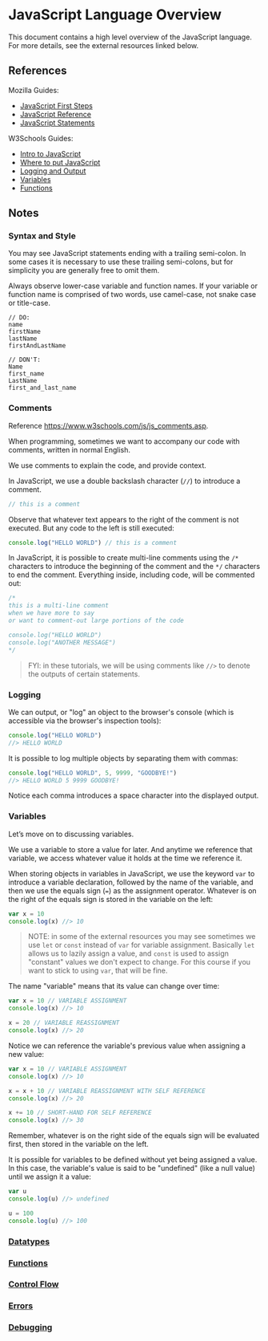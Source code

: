 # JavaScript Language Overview

This document contains a high level overview of the JavaScript language. For more details, see the external resources linked below.

## References

Mozilla Guides:

  + [JavaScript First Steps](https://developer.mozilla.org/en-US/docs/Learn/JavaScript/First_steps)
  + [JavaScript Reference](https://developer.mozilla.org/en-US/docs/Web/JavaScript/Reference)
  + [JavaScript Statements](https://developer.mozilla.org/en-US/docs/Web/JavaScript/Reference/Statements)

W3Schools Guides:

  + [Intro to JavaScript](https://www.w3schools.com/js/js_intro.asp)
  + [Where to put JavaScript](https://www.w3schools.com/js/js_whereto.asp)
  + [Logging and Output](https://www.w3schools.com/js/js_output.asp)
  + [Variables](https://www.w3schools.com/js/js_variables.asp)
  + [Functions](https://www.w3schools.com/js/js_functions.asp)

## Notes

### Syntax and Style

You may see JavaScript statements ending with a trailing semi-colon. In some cases it is necessary to use these trailing semi-colons, but for simplicity you are generally free to omit them.

Always observe lower-case variable and function names. If your variable or function name is comprised of two words, use camel-case, not snake case or title-case.

````
// DO:
name
firstName
lastName
firstAndLastName

// DON'T:
Name
first_name
LastName
first_and_last_name
````

### Comments

Reference https://www.w3schools.com/js/js_comments.asp.

When programming, sometimes we want to accompany our code with comments, written in normal English.

We use comments to explain the code, and provide context.

In JavaScript, we use a double backslash character (`//`) to introduce a comment.

```js
// this is a comment
```

Observe that whatever text appears to the right of the comment is not executed. But any code to the left is still executed:

```` js
console.log("HELLO WORLD") // this is a comment
````

In JavaScript, it is possible to create multi-line comments using the `/*` characters to introduce the beginning of the comment and the `*/` characters to end the comment. Everything inside, including code, will be commented out:

```` js
/*
this is a multi-line comment
when we have more to say
or want to comment-out large portions of the code

console.log("HELLO WORLD")
console.log("ANOTHER MESSAGE")
*/
````

> FYI: in these tutorials, we will be using comments like `//>` to denote the outputs of certain statements.

### Logging

We can output, or "log" an object to the browser's console (which is accessible via the browser's inspection tools):

```` js
console.log("HELLO WORLD")
//> HELLO WORLD
````

It is possible to log multiple objects by separating them with commas:

```` js
console.log("HELLO WORLD", 5, 9999, "GOODBYE!")
//> HELLO WORLD 5 9999 GOODBYE!
````

Notice each comma introduces a space character into the displayed output.

### Variables

Let’s move on to discussing variables.

We use a variable to store a value for later. And anytime we reference that variable, we access whatever value it holds at the time we reference it.

When storing objects in variables in JavaScript, we use the keyword `var` to introduce a variable declaration, followed by the name of the variable, and then we use the equals sign (`=`) as the assignment operator. Whatever is on the right of the equals sign is stored in the variable on the left:

```` js
var x = 10
console.log(x) //> 10
````

> NOTE: in some of the external resources you may see sometimes we use `let` or `const` instead of `var` for variable assignment. Basically `let` allows us to lazily assign a value, and `const` is used to assign "constant" values we don't expect to change. For this course if you want to stick to using `var`, that will be fine.

The name "variable" means that its value can change over time:

```js
var x = 10 // VARIABLE ASSIGNMENT
console.log(x) //> 10

x = 20 // VARIABLE REASSIGNMENT
console.log(x) //> 20
```

Notice we can reference the variable's previous value when assigning a new value:

```js
var x = 10 // VARIABLE ASSIGNMENT
console.log(x) //> 10

x = x + 10 // VARIABLE REASSIGNMENT WITH SELF REFERENCE
console.log(x) //> 20

x += 10 // SHORT-HAND FOR SELF REFERENCE
console.log(x) //> 30
```

Remember, whatever is on the right side of the equals sign will be evaluated first, then stored in the variable on the left.


It is possible for variables to be defined without yet being assigned a value. In this case, the variable's value is said to be "undefined" (like a null value) until we assign it a value:

```` js
var u
console.log(u) //> undefined

u = 100
console.log(u) //> 100
````


### [Datatypes](datatypes/README.md)

### [Functions](functions.md)

### [Control Flow](control-flow.md)

### [Errors](errors.md)

### [Debugging](debugging.md)
